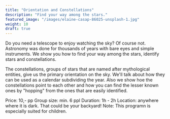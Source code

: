```yaml
---
title: "Orientation and Constellations"
description: "Find your way among the stars."
featured_image: "/images/elaine-casap-86025-unsplash-1.jpg"
weight: 10
draft: true
---
```

Do you need a telescope to enjoy watching the sky? Of course not. Astronomy was done for thousands of years with bare eyes and simple instruments.
We show you how to find your way among the stars, identify stars and constellations.

<!--more-->

The constellations, groups of stars that are named after mythological entities, give us the primary orientation on the sky.
We'll talk about how they can be used as a calendar subdividing the year. Also we show hoe the constellations point to each other and how you can find the lesser known ones by "hopping" from the ones that are easily identified.


Price: 10,- pp
Group size: min. 6 ppl
Duration: 1h - 2h
Location: anywhere where it is dark. That could be your backyard!
Note: This programn is especially suited for children.
